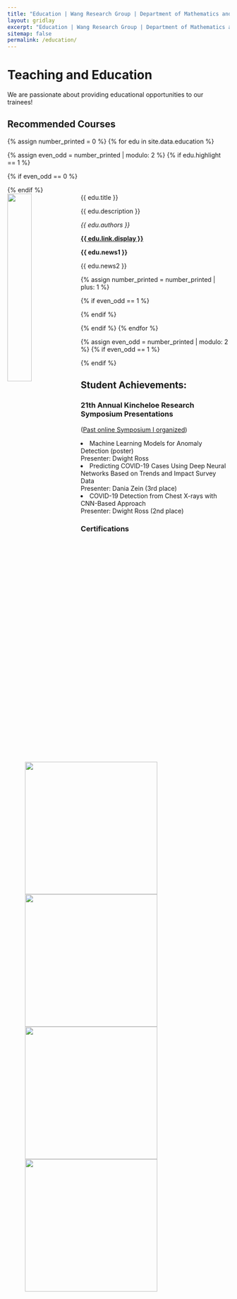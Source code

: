 ```yaml
---
title: "Education | Wang Research Group | Department of Mathematics and Computer Science at Tougaloo College"
layout: gridlay
excerpt: "Education | Wang Research Group | Department of Mathematics and Computer Science at Tougaloo College"
sitemap: false
permalink: /education/
---
```


# Teaching and Education

We are passionate about providing educational opportunities to our trainees!

## Recommended Courses

{% assign number_printed = 0 %}
{% for edu in site.data.education %}

{% assign even_odd = number_printed | modulo: 2 %}
{% if edu.highlight == 1 %}

{% if even_odd == 0 %}
<div class="row">
{% endif %}

<div class="col-sm-6 clearfix">
 <div class="well">
  <pubtit>{{ edu.title }}</pubtit>
  <img src="{{ site.url }}{{ site.baseurl }}/images/respic/{{ edu.image }}" class="img-responsive" width="33%" style="float: left" />
  <p>{{ edu.description }}</p>
  <p><em>{{ edu.authors }}</em></p>
  <p><strong><a href="{{ edu.link.url }}">{{ edu.link.display }}</a></strong></p>
  <p class="text-danger"><strong> {{ edu.news1 }}</strong></p>
  <p> {{ edu.news2 }}</p>
 </div>
</div>

{% assign number_printed = number_printed | plus: 1 %}

{% if even_odd == 1 %}
</div>
{% endif %}

{% endif %}
{% endfor %}

{% assign even_odd = number_printed | modulo: 2 %}
{% if even_odd == 1 %}
</div>
{% endif %}

<!-- <p> &nbsp; </p> -->

## Student Achievements: 
### 21th Annual Kincheloe Research Symposium Presentations <br> 
([Past online Symposium I organized](https://app.virtualpostersession.org/e/19979cf1817e50414ff3913db93f1e31))
<li> Machine Learning Models for Anomaly Detection (poster) <br>
Presenter: Dwight Ross 
 </li>
<li> Predicting COVID-19 Cases Using Deep Neural Networks Based on Trends and Impact Survey Data <br>
Presenter: Dania Zein (3rd place)
 </li>
<li> COVID-19 Detection from Chest X-rays with CNN-Based Approach <br>
Presenter: Dwight Ross (2nd place)
 </li>

### Certifications
<figure class="fourth">
  <img src="{{ site.url }}{{ site.baseurl }}/images/Certificates/ML_Certificate_Dania_Zein.jpg" style="width: 300px">
  <img src="{{ site.url }}{{ site.baseurl }}/images/Certificates/ML_Certificate_Dwight_Ross.jpg" style="width: 300px">
  <img src="{{ site.url }}{{ site.baseurl }}/images/Certificates/Award_Certificate_Dwight_Ross.jpg" style="width: 300px">
  <img src="{{ site.url }}{{ site.baseurl }}/images/Certificates/Award_Certificate_Dania_Zein.jpg" style="width: 300px">
</figure>